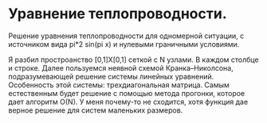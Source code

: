 # Уравнение теплопроводности.

Решение уравнения теплопроводности для одномерной ситуации, с источником вида pi*2 sin(pi x) и нулевыми граничными условиями.

Я разбил простроанство [0,1]X[0,1] сеткой с N узлами. В каждом столбце и строке. Далее пользуемся неявной схемой Кранка–Николсона, подразумевающей решение системы линейных уравнений.
Особенность этой системы: трехдиагональная матрица. Самым естественным будет решение с помощью метода прогонки, которое дает алгоритм O(N). У меня почему-то не сходится, хотя функция дае верное решение для систем маленьких размеров. 
